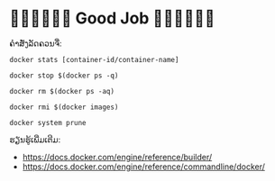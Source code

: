 # **👍🏼👍🏼👍🏼 Good Job 👍🏼👍🏼👍🏼**

ຄຳສັ່ງລັດຄວນຈື່:

`docker stats [container-id/container-name]`

`docker stop $(docker ps -q)`

`docker rm $(docker ps -aq)`

`docker rmi $(docker images)`

`docker system prune`

ຮຽນຮູ້ເພີ່ມເຕີມ:

- <https://docs.docker.com/engine/reference/builder/>
- <https://docs.docker.com/engine/reference/commandline/docker/>
